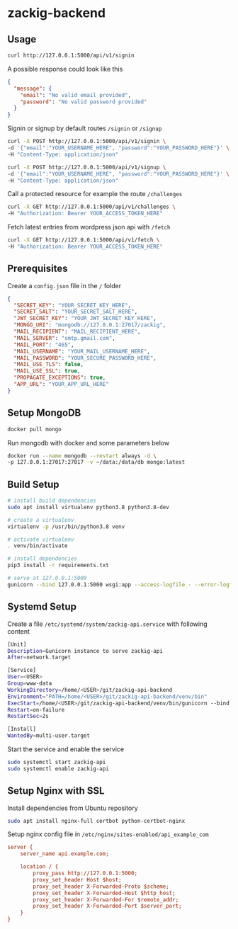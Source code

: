 # zackig-backend


## Usage

```bash
curl http://127.0.0.1:5000/api/v1/signin
```

A possible response could look like this

```json
{
  "message": {
    "email": "No valid email provided",
    "password": "No valid password provided"
  }
}
```

Signin or signup by default routes `/signin` or `/signup`

```bash
curl -X POST http://127.0.0.1:5000/api/v1/signin \
-d '{"email":"YOUR_USERNAME_HERE", "password":"YOUR_PASSWORD_HERE"}' \
-H "Content-Type: application/json"
```

```bash
curl -X POST http://127.0.0.1:5000/api/v1/signup \
-d '{"email":"YOUR_USERNAME_HERE", "password":"YOUR_PASSWORD_HERE"}' \
-H "Content-Type: application/json"
```

Call a protected resource for example the route `/challenges`

```bash
curl -X GET http://127.0.0.1:5000/api/v1/challenges \
-H "Authorization: Bearer YOUR_ACCESS_TOKEN_HERE"
```

Fetch latest entries from wordpress json api with `/fetch`

```bash
curl -X GET http://127.0.0.1:5000/api/v1/fetch \
-H "Authorization: Bearer YOUR_ACCESS_TOKEN_HERE"
```

## Prerequisites

Create a `config.json` file in the `/` folder

```json
{
  "SECRET_KEY": "YOUR_SECRET_KEY_HERE",
  "SECRET_SALT": "YOUR_SECRET_SALT_HERE",
  "JWT_SECRET_KEY": "YOUR_JWT_SECRET_KEY_HERE",
  "MONGO_URI": "mongodb://127.0.0.1:27017/zackig",
  "MAIL_RECIPIENT": "MAIL_RECIPIENT_HERE",
  "MAIL_SERVER": "smtp.gmail.com",
  "MAIL_PORT": "465",
  "MAIL_USERNAME": "YOUR_MAIL_USERNAME_HERE",
  "MAIL_PASSWORD": "YOUR_SECURE_PASSWORD_HERE",
  "MAIL_USE_TLS": false,
  "MAIL_USE_SSL": true,
  "PROPAGATE_EXCEPTIONS": true,
  "APP_URL": "YOUR_APP_URL_HERE"
}
```


## Setup MongoDB

```bash
docker pull mongo
```

Run mongodb with docker and some parameters below

```bash
docker run --name mongodb --restart always -d \
-p 127.0.0.1:27017:27017 -v ~/data:/data/db mongo:latest
```


## Build Setup

```bash
# install build dependencies
sudo apt install virtualenv python3.8 python3.8-dev

# create a virtualenv
virtualenv -p /usr/bin/python3.8 venv

# activate virtualenv
. venv/bin/activate

# install dependencies
pip3 install -r requirements.txt

# serve at 127.0.0.1:5000
gunicorn --bind 127.0.0.1:5000 wsgi:app --access-logfile - --error-logfile - --log-level debug
```

## Systemd Setup

Create a file `/etc/systemd/system/zackig-api.service` with following content

```bash
[Unit]
Description=Gunicorn instance to serve zackig-api
After=network.target

[Service]
User=<USER>
Group=www-data
WorkingDirectory=/home/<USER>/git/zackig-api-backend
Environment="PATH=/home/<USER>/git/zackig-api-backend/venv/bin"
ExecStart=/home/<USER>/git/zackig-api-backend/venv/bin/gunicorn --bind 127.0.0.1:5000 wsgi:app --workers 4 --threads 2 --access-logfile /var/log/zackig-api/access.log --error-logfile /var/log/zackig-api/error.log --log-level INFO
Restart=on-failure
RestartSec=2s

[Install]
WantedBy=multi-user.target
```

Start the service and enable the service

```bash
sudo systemctl start zackig-api
sudo systemctl enable zackig-api
```

## Setup Nginx with SSL

Install dependencies from Ubuntu repository

```bash
sudo apt install nginx-full certbot python-certbot-nginx
```

Setup nginx config file in `/etc/nginx/sites-enabled/api_example_com`

```cfg
server {
    server_name api.example.com;

    location / {
        proxy_pass http://127.0.0.1:5000;
        proxy_set_header Host $host;
        proxy_set_header X-Forwarded-Proto $scheme;
        proxy_set_header X-Forwarded-Host $http_host;
        proxy_set_header X-Forwarded-For $remote_addr;
        proxy_set_header X-Forwarded-Port $server_port;
    }
}
```
